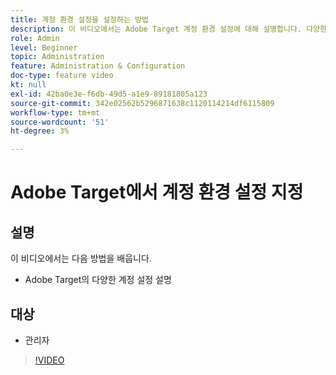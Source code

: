 ```yaml
---
title: 계정 환경 설정을 설정하는 방법
description: 이 비디오에서는 Adobe Target 계정 환경 설정에 대해 설명합니다. 다양한 설정이 Adobe Target에 미치는 영향에 대한 예를 보려면 이 비디오를 시청하십시오.
role: Admin
level: Beginner
topic: Administration
feature: Administration & Configuration
doc-type: feature video
kt: null
exl-id: 42ba0e3e-f6db-49d5-a1e9-89181805a123
source-git-commit: 342e02562b5296871638c1120114214df6115809
workflow-type: tm+mt
source-wordcount: '51'
ht-degree: 3%

---
```


# Adobe Target에서 계정 환경 설정 지정

## 설명

이 비디오에서는 다음 방법을 배웁니다.

* Adobe Target의 다양한 계정 설정 설명

## 대상

* 관리자

>[!VIDEO](https://video.tv.adobe.com/v/17379/?quality=12)
